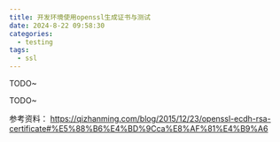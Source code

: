 ```yaml
---
title: 开发环境使用openssl生成证书与测试
date: 2024-8-22 09:58:30
categories:
  - testing
tags:
  - ssl
---
```


TODO~

<more>

TODO~



参考资料：
https://qizhanming.com/blog/2015/12/23/openssl-ecdh-rsa-certificate#%E5%88%B6%E4%BD%9Cca%E8%AF%81%E4%B9%A6